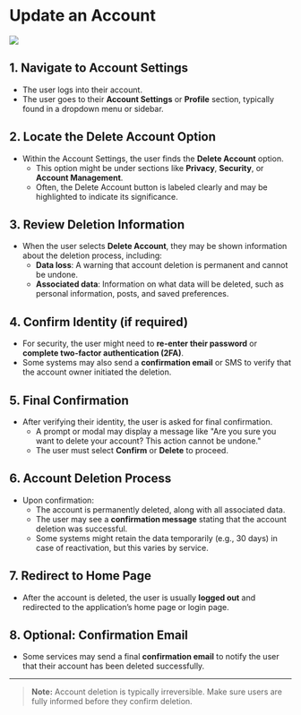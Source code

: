 # Update an Account

<img src="/img/authentication/ssd-2.jpg"/>

## 1. Navigate to Account Settings
- The user logs into their account.
- The user goes to their **Account Settings** or **Profile** section, typically found in a dropdown menu or sidebar.

## 2. Locate the Delete Account Option
- Within the Account Settings, the user finds the **Delete Account** option.
  - This option might be under sections like **Privacy**, **Security**, or **Account Management**.
  - Often, the Delete Account button is labeled clearly and may be highlighted to indicate its significance.

## 3. Review Deletion Information
- When the user selects **Delete Account**, they may be shown information about the deletion process, including:
  - **Data loss**: A warning that account deletion is permanent and cannot be undone.
  - **Associated data**: Information on what data will be deleted, such as personal information, posts, and saved preferences.

## 4. Confirm Identity (if required)
- For security, the user might need to **re-enter their password** or **complete two-factor authentication (2FA)**.
- Some systems may also send a **confirmation email** or SMS to verify that the account owner initiated the deletion.

## 5. Final Confirmation
- After verifying their identity, the user is asked for final confirmation.
  - A prompt or modal may display a message like "Are you sure you want to delete your account? This action cannot be undone."
  - The user must select **Confirm** or **Delete** to proceed.

## 6. Account Deletion Process
- Upon confirmation:
  - The account is permanently deleted, along with all associated data.
  - The user may see a **confirmation message** stating that the account deletion was successful.
  - Some systems might retain the data temporarily (e.g., 30 days) in case of reactivation, but this varies by service.

## 7. Redirect to Home Page
- After the account is deleted, the user is usually **logged out** and redirected to the application’s home page or login page.

## 8. Optional: Confirmation Email
- Some services may send a final **confirmation email** to notify the user that their account has been deleted successfully.

---

> **Note:** Account deletion is typically irreversible. Make sure users are fully informed before they confirm deletion.
